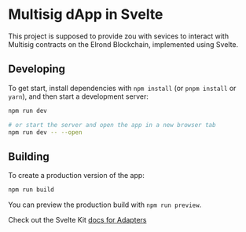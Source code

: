 # Multisig dApp in Svelte

This project is supposed to provide zou with sevices to interact with Multisig contracts on the Elrond Blockchain, implemented using Svelte.

## Developing

To get start, install dependencies with `npm install` (or `pnpm install` or `yarn`), and then start a development server:

```bash
npm run dev

# or start the server and open the app in a new browser tab
npm run dev -- --open
```

## Building

To create a production version of the app:

```bash
npm run build
```

You can preview the production build with `npm run preview`.

Check out the Svelte Kit [docs for Adapters](https://kit.svelte.dev/docs/adapters)
